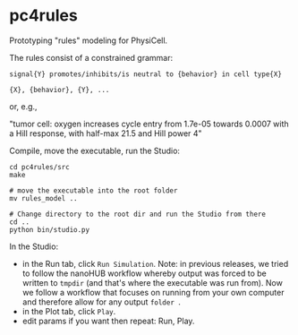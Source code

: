 # pc4rules

Prototyping "rules" modeling for PhysiCell.

The rules consist of a constrained grammar:
```
signal{Y} promotes/inhibits/is neutral to {behavior} in cell type{X}

{X}, {behavior}, {Y}, ...
```
or, e.g.,

"tumor cell: oxygen increases cycle entry from 1.7e-05 towards 0.0007 with a Hill response, with half-max 21.5 and Hill power 4"


Compile, move the executable, run the Studio:
```
cd pc4rules/src
make

# move the executable into the root folder
mv rules_model ..

# Change directory to the root dir and run the Studio from there
cd ..
python bin/studio.py
```

In the Studio:
* in the Run tab, click `Run Simulation`. Note: in previous releases, we tried to follow the nanoHUB workflow whereby output was forced to be written to `tmpdir` (and that's where the executable was run from). Now we follow a workflow that focuses on running from your own computer and therefore allow for any output `folder `.
* in the Plot tab, click `Play`.
* edit params if you want then repeat: Run, Play.

